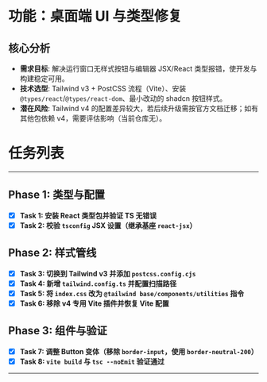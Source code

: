 # 功能：桌面端 UI 与类型修复

## 核心分析
- **需求目标**: 解决运行窗口无样式按钮与编辑器 JSX/React 类型报错，使开发与构建稳定可用。
- **技术选型**: Tailwind v3 + PostCSS 流程（Vite）、安装 `@types/react`/`@types/react-dom`、最小改动的 shadcn 按钮样式。
- **潜在风险**: Tailwind v4 的配置差异较大，若后续升级需按官方文档迁移；如有其他包依赖 v4，需要评估影响（当前仓库无）。

# 任务列表
---

## Phase 1: 类型与配置
- [x] **Task 1: 安装 React 类型包并验证 TS 无错误**
- [x] **Task 2: 校验 `tsconfig` JSX 设置（继承基座 `react-jsx`）**

## Phase 2: 样式管线
- [x] **Task 3: 切换到 Tailwind v3 并添加 `postcss.config.cjs`**
- [x] **Task 4: 新增 `tailwind.config.ts` 并配置扫描路径**
- [x] **Task 5: 将 `index.css` 改为 `@tailwind base/components/utilities` 指令**
- [x] **Task 6: 移除 v4 专用 Vite 插件并恢复 Vite 配置**

## Phase 3: 组件与验证
- [x] **Task 7: 调整 Button 变体（移除 `border-input`，使用 `border-neutral-200`）**
- [x] **Task 8: `vite build` 与 `tsc --noEmit` 验证通过**

---

